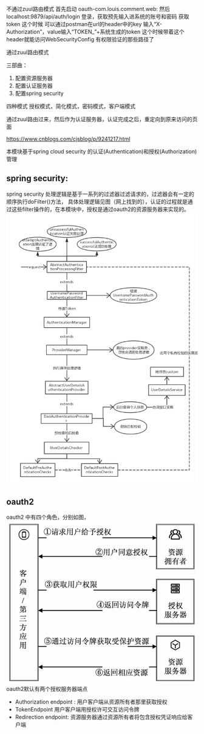 

不通过zuul路由模式
 首先启动 oauth-com.louis.comment.web:
 然后 localhost:9879/api/auth/login 登录，获取预先输入进系统的账号和密码 获取token
 这个时候 可以通过postman在url的header中的key 输入“X-Authorization”，value输入“TOKEN_”+系统生成的token
 这个时候带着这个header就能访问WebSecurityConfig 有权限验证的那些路径了
 
 
 通过zuul路由模式


三部曲：
1. 配置资源服务器
2. 配置认证服务器
3. 配置spring security

四种模式
授权模式，简化模式，密码模式，客户端模式


通过zuul路由过来，然后作为认证服务器，认证完成之后，重定向到原来访问的页面

https://www.cnblogs.com/cjsblog/p/9241217.html


本模块基于spring cloud security 的认证(Authentication)和授权(Authorization)管理
## spring security:
spring security 处理逻辑是基于一系列的过滤器过滤请求的，过滤器会有一定的顺序执行doFilter()方法，
 具体处理逻辑见图（网上找到的），认证的过程就是通过这些filter操作的，在本模块中，授权是通过oauth2的资源服务器来实现的。
 ![spring security 处理逻辑](etc/security1.png)
##  oauth2
oauth2 中有四个角色，分别如图，
 ![oauth2 功能](etc/oauth1.jpg)
oauth2默认有两个授权服务器端点
* Authorization endpoint : 用户客户端从资源所有者那里获取授权
* TokenEndpoint 用户客户端用授权许可交互访问令牌
* Redirection endpoint: 资源服务器通过资源所有者将包含授权凭证响应给客户端